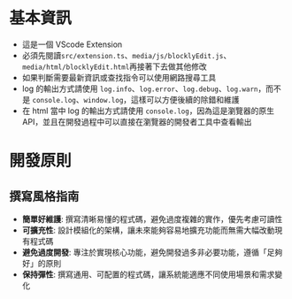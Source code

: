 # 基本資訊

-   這是一個 VScode Extension
-   必須先閱讀`src/extension.ts`、`media/js/blocklyEdit.js`、`media/html/blocklyEdit.html`再接著下去做其他修改
-   如果判斷需要最新資訊或查找指令可以使用網路搜尋工具
-   log 的輸出方式請使用 `log.info`、`log.error`、`log.debug`、`log.warn`，而不是 `console.log`、`window.log`，這樣可以方便後續的除錯和維護
-   在 html 當中 log 的輸出方式請使用 `console.log`，因為這是瀏覽器的原生 API，並且在開發過程中可以直接在瀏覽器的開發者工具中查看輸出

# 開發原則

## 撰寫風格指南

-   **簡單好維護**: 撰寫清晰易懂的程式碼，避免過度複雜的實作，優先考慮可讀性
-   **可擴充性**: 設計模組化的架構，讓未來能夠容易地擴充功能而無需大幅改動現有程式碼
-   **避免過度開發**: 專注於實現核心功能，避免開發過多非必要功能，遵循「足夠好」的原則
-   **保持彈性**: 撰寫通用、可配置的程式碼，讓系統能適應不同使用場景和需求變化
